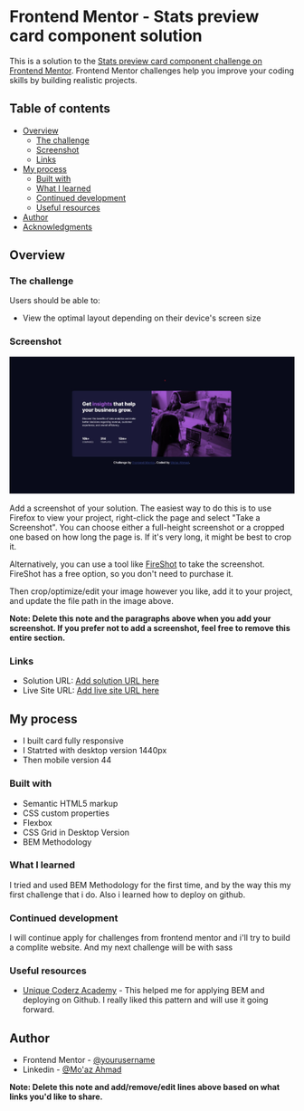 # Frontend Mentor - Stats preview card component solution

This is a solution to the [Stats preview card component challenge on Frontend Mentor](https://www.frontendmentor.io/challenges/stats-preview-card-component-8JqbgoU62). Frontend Mentor challenges help you improve your coding skills by building realistic projects. 

## Table of contents

- [Overview](#overview)
  - [The challenge](#the-challenge)
  - [Screenshot](#screenshot)
  - [Links](#links)
- [My process](#my-process)
  - [Built with](#built-with)
  - [What I learned](#what-i-learned)
  - [Continued development](#continued-development)
  - [Useful resources](#useful-resources)
- [Author](#author)
- [Acknowledgments](#acknowledgments)


## Overview

### The challenge

Users should be able to:

- View the optimal layout depending on their device's screen size

### Screenshot

![](./desktop-version.jpg)

Add a screenshot of your solution. The easiest way to do this is to use Firefox to view your project, right-click the page and select "Take a Screenshot". You can choose either a full-height screenshot or a cropped one based on how long the page is. If it's very long, it might be best to crop it.

Alternatively, you can use a tool like [FireShot](https://getfireshot.com/) to take the screenshot. FireShot has a free option, so you don't need to purchase it. 

Then crop/optimize/edit your image however you like, add it to your project, and update the file path in the image above.

**Note: Delete this note and the paragraphs above when you add your screenshot. If you prefer not to add a screenshot, feel free to remove this entire section.**

### Links

- Solution URL: [Add solution URL here](https://github.com/MoBlack24/stat-preview-card)
- Live Site URL: [Add live site URL here](https://moblack24.github.io/stat-preview-card/)

## My process

- I built card fully responsive
- I Statrted with desktop version 1440px
- Then mobile version 44

### Built with

- Semantic HTML5 markup
- CSS custom properties
- Flexbox
- CSS Grid in Desktop Version
- BEM Methodology

### What I learned

I tried and used BEM Methodology for the first time, and by the way this my first challenge that i do.
Also i learned how to deploy on github.


### Continued development

I will continue apply for challenges from frontend mentor and i'll try to build a complite website.
And my next challenge will be with sass 

### Useful resources

- [Unique Coderz Academy](https://www.youtube.com/watch?v=MaxFSXIshSA&ab_channel=UniqueCoderzAcademy) - This helped me for applying BEM and deploying on Github. I really liked this pattern and will use it going forward.


## Author

- Frontend Mentor - [@yourusername](https://www.frontendmentor.io/profile/MoBlack24)
- Linkedin - [@Mo'az Ahmad](https://www.linkedin.com/in/mo-az-ahmad-14532b168/)

**Note: Delete this note and add/remove/edit lines above based on what links you'd like to share.**
